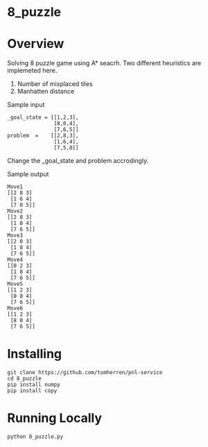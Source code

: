 # 8_puzzle
# Overview
Solving 8 puzzle game using A* seacrh. Two different heuristics are implemeted here.

1. Number of misplaced tiles
2. Manhatten distance

Sample input 

    _goal_state = [[1,2,3],
                   [8,0,4],
                   [7,6,5]]
    problem  =    [[2,8,3],
                   [1,6,4],
                   [7,5,0]]
                   
Change the \_goal_state and problem accrodingly.

Sample output

```
Move1 
[[2 8 3]
 [1 6 4]
 [7 0 5]]
Move2
[[2 8 3]
 [1 0 4]
 [7 6 5]]
Move3
[[2 0 3]
 [1 8 4]
 [7 6 5]]
Move4
[[0 2 3]
 [1 8 4]
 [7 6 5]]
Move5
[[1 2 3]
 [0 8 4]
 [7 6 5]]
Move6
[[1 2 3]
 [8 0 4]
 [7 6 5]]

```

# Installing

```
git clone https://github.com/tomherren/pnl-service 
cd 8_puzzle 
pip install numpy
pip install copy
```
# Running Locally
```
python 8_puzzle.py
```
